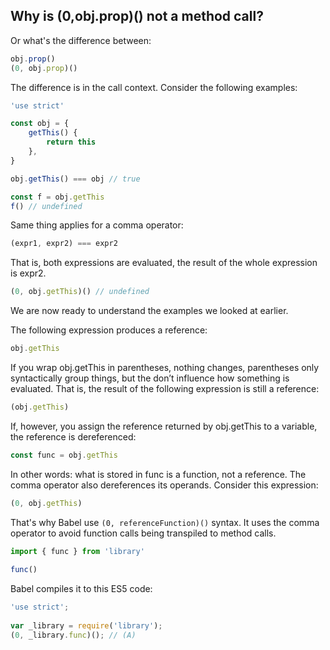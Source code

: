 ## Why is (0,obj.prop)() not a method call?

Or what's the difference between:
```js
obj.prop()
(0, obj.prop)()
```

The difference is in the call context. Consider the following examples:
```js
'use strict'

const obj = {
    getThis() {
        return this
    },
}

obj.getThis() === obj // true

const f = obj.getThis
f() // undefined
```

Same thing applies for a comma operator:
```js
(expr1, expr2) === expr2
```

That is, both expressions are evaluated, the result of the whole expression is expr2.

```js
(0, obj.getThis)() // undefined
```

We are now ready to understand the examples we looked at earlier.

The following expression produces a reference:

```js
obj.getThis
```

If you wrap obj.getThis in parentheses, nothing changes, parentheses only syntactically group things, but the don’t influence how something is evaluated. That is, the result of the following expression is still a reference:
```js
(obj.getThis)
```
If, however, you assign the reference returned by obj.getThis to a variable, the reference is dereferenced:
```js
const func = obj.getThis
```
In other words: what is stored in func is a function, not a reference.
The comma operator also dereferences its operands. Consider this expression:

```js
(0, obj.getThis)
```

That's why Babel use `(0, referenceFunction)()` syntax.
It uses the comma operator to avoid function calls being transpiled to method calls.
```js
import { func } from 'library'
    
func()
```
Babel compiles it to this ES5 code:

```js
'use strict';
    
var _library = require('library');    
(0, _library.func)(); // (A)
```
